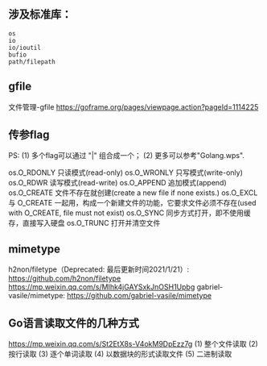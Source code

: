 ## 涉及标准库：
    os
    io
    io/ioutil
    bufio
    path/filepath

## gfile
文件管理-gfile https://goframe.org/pages/viewpage.action?pageId=1114225

## 传参flag
PS:
(1) 多个flag可以通过 "|" 组合成一个；
(2) 更多可以参考"Golang.wps".

os.O_RDONLY	    只读模式(read-only)
os.O_WRONLY	    只写模式(write-only)
os.O_RDWR	    读写模式(read-write)
os.O_APPEND	    追加模式(append)
os.O_CREATE	    文件不存在就创建(create a new file if none exists.)
os.O_EXCL	    与 O_CREATE 一起用，构成一个新建文件的功能，它要求文件必须不存在(used with O_CREATE, file must not exist)
os.O_SYNC	    同步方式打开，即不使用缓存，直接写入硬盘
os.O_TRUNC	    打开并清空文件

## mimetype
h2non/filetype（Deprecated: 最后更新时间2021/1/21）:
    https://github.com/h2non/filetype
    https://mp.weixin.qq.com/s/MIhk4jGAYSxkJnOSH1Upbg
gabriel-vasile/mimetype:
    https://github.com/gabriel-vasile/mimetype

## Go语言读取文件的几种方式
https://mp.weixin.qq.com/s/St2EtX8s-V4okM9DpEzz7g
(1) 整个文件读取
(2) 按行读取
(3) 逐个单词读取
(4) 以数据块的形式读取文件
(5) 二进制读取